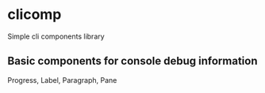 # clicomp

Simple cli components library

## Basic components for console debug information

Progress, Label, Paragraph, Pane
